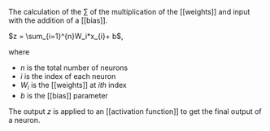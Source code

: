 The calculation of the $\sum$ of the multiplication of the [[weights]] and input with the addition of a [[bias]].

$z = \sum_{i=1}^{n}W_i*x_{i}+ b$,

where 
- $n$ is the total number of neurons
- $i$ is the index of each neuron
- $W_i$ is the [[weights]] at $ith$ index
- $b$ is the [[bias]] parameter

The output $z$ is applied to an [[activation function]] to get the final output of a neuron. 